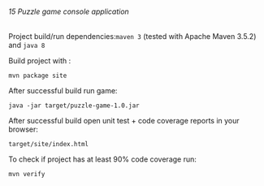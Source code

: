 ###### 15 Puzzle game console application

Project build/run dependencies:``maven 3`` (tested with Apache Maven 3.5.2) and ``java 8``

Build project with :
```
mvn package site
```

After successful build run game:
```
java -jar target/puzzle-game-1.0.jar
```

After successful build open unit test + code coverage reports in your browser:
```
target/site/index.html
```

To check if project has at least 90% code coverage run:
```
mvn verify
``` 